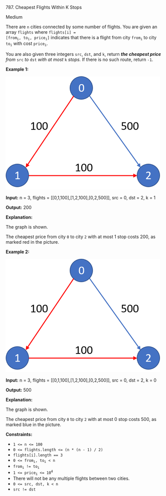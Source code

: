 787\. Cheapest Flights Within K Stops

Medium

There are `n` cities connected by some number of flights. You are given an array `flights` where <code>flights[i] = [from<sub>i</sub>, to<sub>i</sub>, price<sub>i</sub>]</code> indicates that there is a flight from city <code>from<sub>i</sub></code> to city <code>to<sub>i</sub></code> with cost <code>price<sub>i</sub></code>.

You are also given three integers `src`, `dst`, and `k`, return _**the cheapest price** from_ `src` _to_ `dst` _with at most_ `k` _stops._ If there is no such route, return `-1`.

**Example 1:**

![](995.png)

**Input:** n = 3, flights = [[0,1,100],[1,2,100],[0,2,500]], src = 0, dst = 2, k = 1

**Output:** 200

**Explanation:**

The graph is shown.

The cheapest price from city `0` to city `2` with at most 1 stop costs 200, as marked red in the picture. 

**Example 2:**

![](995.png)

**Input:** n = 3, flights = [[0,1,100],[1,2,100],[0,2,500]], src = 0, dst = 2, k = 0

**Output:** 500

**Explanation:**

The graph is shown.

The cheapest price from city `0` to city `2` with at most 0 stop costs 500, as marked blue in the picture. 

**Constraints:**

*   `1 <= n <= 100`
*   `0 <= flights.length <= (n * (n - 1) / 2)`
*   `flights[i].length == 3`
*   <code>0 <= from<sub>i</sub>, to<sub>i</sub> < n</code>
*   <code>from<sub>i</sub> != to<sub>i</sub></code>
*   <code>1 <= price<sub>i</sub> <= 10<sup>4</sup></code>
*   There will not be any multiple flights between two cities.
*   `0 <= src, dst, k < n`
*   `src != dst`